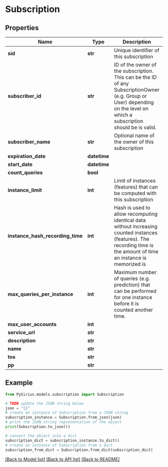 # Subscription


## Properties

Name | Type | Description | Notes
------------ | ------------- | ------------- | -------------
**sid** | **str** | Unique identifier of this subscription | [optional] 
**subscriber_id** | **str** | ID of the owner of the subscription.  This can be the ID of any SubscriptionOwner (e.g.  Group or  User)  depending on the level on which a subscription should be is valid. | [optional] 
**subscriber_name** | **str** | Optional name of the owner of this subscription | [optional] 
**expiration_date** | **datetime** |  | [optional] 
**start_date** | **datetime** |  | [optional] 
**count_queries** | **bool** |  | [optional] 
**instance_limit** | **int** | Limit of instances (features) that can be computed with this subscription | [optional] 
**instance_hash_recording_time** | **int** | Hash is used to allow recomputing identical data without increasing counted instances (features).  The recording time is the amount of time an instance is memorized is | [optional] 
**max_queries_per_instance** | **int** | Maximum number of queries (e.g. prediction) that can be performed  for one instance before it is counted another time. | [optional] 
**max_user_accounts** | **int** |  | [optional] 
**service_url** | **str** |  | [optional] 
**description** | **str** |  | [optional] 
**name** | **str** |  | [optional] 
**tos** | **str** |  | [optional] 
**pp** | **str** |  | [optional] 

## Example

```python
from PySirius.models.subscription import Subscription

# TODO update the JSON string below
json = "{}"
# create an instance of Subscription from a JSON string
subscription_instance = Subscription.from_json(json)
# print the JSON string representation of the object
print(Subscription.to_json())

# convert the object into a dict
subscription_dict = subscription_instance.to_dict()
# create an instance of Subscription from a dict
subscription_from_dict = Subscription.from_dict(subscription_dict)
```
[[Back to Model list]](../README.md#documentation-for-models) [[Back to API list]](../README.md#documentation-for-api-endpoints) [[Back to README]](../README.md)


